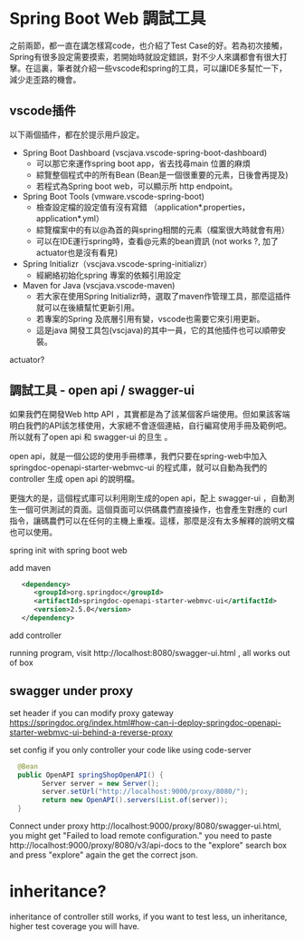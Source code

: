 # Spring Boot Web 調試工具
之前兩節，都一直在講怎樣寫code，也介紹了Test Case的好。若為初次接觸，Spring有很多設定需要摸索，若開始時就設定錯誤，對不少人來講都會有很大打擊。在這裏，筆者就介紹一些vscode和spring的工具，可以讓IDE多幫忙一下，減少走歪路的機會。

## vscode插件
以下兩個插件，都在於提示用戶設定。

- Spring Boot Dashboard (vscjava.vscode-spring-boot-dashboard)
   - 可以那它來運作spring boot app，省去找尋main 位置的麻煩
   - 綜覽整個程式中的所有Bean (Bean是一個很重要的元素，日後會再提及)
   - 若程式為Spring boot web，可以顯示所 http endpoint。
- Spring Boot Tools (vmware.vscode-spring-boot)
   - 檢查設定檔的設定值有沒有寫錯 （application*.properties， application*.yml）
   - 綜覽檔案中的有以@為首的與spring相關的元素（檔案很大時就會有用）
   - 可以在IDE運行spring時，查看@元素的bean資訊 (not works ?, 加了actuator也是沒有看見)
- Spring Initializr（vscjava.vscode-spring-initializr）
   - 經網絡初始化spring 專案的依賴引用設定
- Maven for Java (vscjava.vscode-maven)
   - 若大家在使用Spring Initializr時，選取了maven作管理工具，那麼這插件就可以在後續幫忙更新引用。
   - 若專案的Spring 及㡳層引用有變，vscode也需要它來引用更新。
   - 這是java 開發工具包(vscjava)的其中一員，它的其他插件也可以順帶安裝。

actuator? 
## 調試工具 - open api / swagger-ui
如果我們在開發Web http API ，其實都是為了該某個客戶端使用。但如果該客端明白我們的API該怎樣使用，大家總不會逐個連結，自行編寫使用手冊及範例吧。所以就有了open api 和 swagger-ui 的旦生 。

open api，就是一個公認的使用手冊標準，我們只要在spring-web中加入 springdoc-openapi-starter-webmvc-ui 的程式庫，就可以自動為我們的controller 生成 open api 的說明檔。

更強大的是，這個程式庫可以利用剛生成的open api，配上 swagger-ui ，自動測生一個可供測試的頁面。這個頁面可以供碼農們直接操作，也會產生對應的 curl 指令，讓碼農們可以在任何的主機上重複。這樣，那麼是沒有太多解釋的說明文檔也可以使用。

spring init with spring boot web

add maven
```xml
   <dependency>
      <groupId>org.springdoc</groupId>
      <artifactId>springdoc-openapi-starter-webmvc-ui</artifactId>
      <version>2.5.0</version>
   </dependency>
```

add controller

running program, visit http://localhost:8080/swagger-ui.html , all works out of box

## swagger under proxy
set header if you can modify proxy gateway
https://springdoc.org/index.html#how-can-i-deploy-springdoc-openapi-starter-webmvc-ui-behind-a-reverse-proxy

set config if you only controller your code like using code-server
```java
  @Bean
  public OpenAPI springShopOpenAPI() {
        Server server = new Server();
        server.setUrl("http://localhost:9000/proxy/8080/");
        return new OpenAPI().servers(List.of(server));
  }
```

Connect under proxy http://localhost:9000/proxy/8080/swagger-ui.html, 
you might get "Failed to load remote configuration."
you need to paste http://localhost:9000/proxy/8080/v3/api-docs to the "explore" search box and press "explore" again the get the correct json.

# inheritance?
inheritance of controller still works, if you want to test less, un inheritance, higher test coverage you will have.